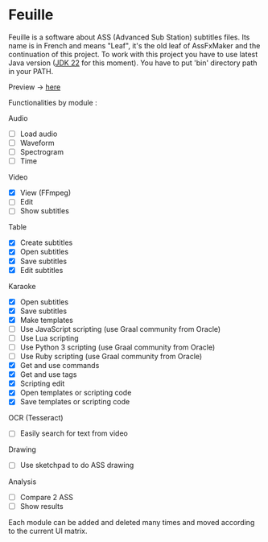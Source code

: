 # Feuille

Feuille is a software about ASS (Advanced Sub Station) subtitles files. Its name is in French and means "Leaf", it's the old leaf of AssFxMaker and the continuation of this project. To work with this project you have to use latest Java version ([JDK 22](https://jdk.java.net/22/) for this moment). You have to put 'bin' directory path in your PATH.

Preview -> [here](https://drive.google.com/file/d/1edSoZBIpZilJgfqF38Vl8YRS0H7H4WXk/view?usp=sharing)

Functionalities by module :

Audio

- [ ] Load audio
- [ ] Waveform
- [ ] Spectrogram
- [ ] Time

Video

- [x] View (FFmpeg)
- [ ] Edit
- [ ] Show subtitles

Table

- [x] Create subtitles
- [x] Open subtitles
- [x] Save subtitles
- [x] Edit subtitles

Karaoke

- [x] Open subtitles
- [x] Save subtitles
- [x] Make templates
- [ ] Use JavaScript scripting (use Graal community from Oracle)
- [ ] Use Lua scripting
- [ ] Use Python 3 scripting (use Graal community from Oracle)
- [ ] Use Ruby scripting (use Graal community from Oracle)
- [x] Get and use commands
- [x] Get and use tags
- [x] Scripting edit
- [x] Open templates or scripting code
- [x] Save templates or scripting code

OCR (Tesseract)

- [ ] Easily search for text from video

Drawing

- [ ] Use sketchpad to do ASS drawing

Analysis

- [ ] Compare 2 ASS
- [ ] Show results

Each module can be added and deleted many times and moved according to the current UI matrix.
